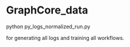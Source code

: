 # GraphCore_data

python py_logs_normalized_run.py 

for generating all logs and training all workflows.
